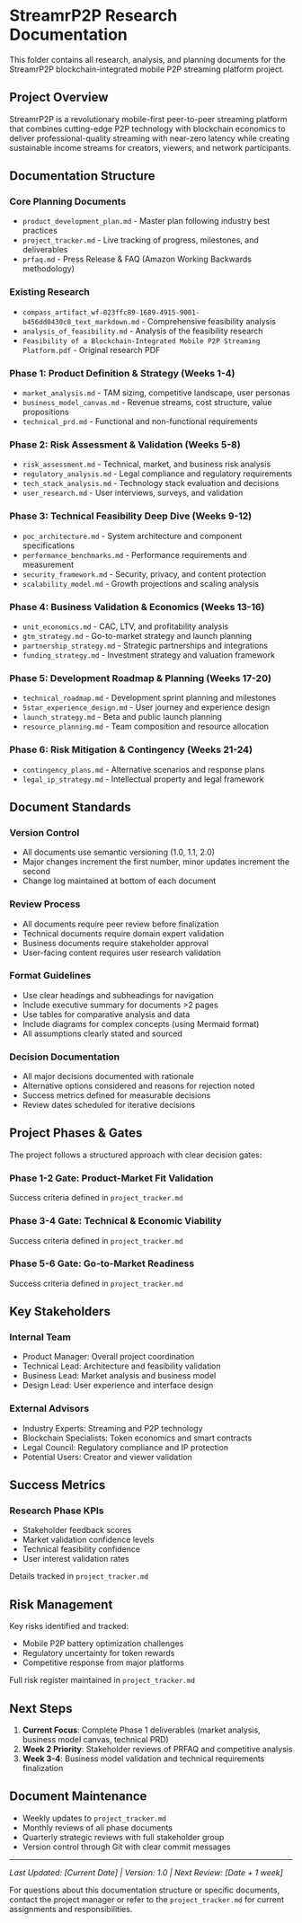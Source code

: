 # StreamrP2P Research Documentation

This folder contains all research, analysis, and planning documents for the StreamrP2P blockchain-integrated mobile P2P streaming platform project.

## Project Overview

StreamrP2P is a revolutionary mobile-first peer-to-peer streaming platform that combines cutting-edge P2P technology with blockchain economics to deliver professional-quality streaming with near-zero latency while creating sustainable income streams for creators, viewers, and network participants.

## Documentation Structure

### Core Planning Documents
- `product_development_plan.md` - Master plan following industry best practices
- `project_tracker.md` - Live tracking of progress, milestones, and deliverables
- `prfaq.md` - Press Release & FAQ (Amazon Working Backwards methodology)

### Existing Research
- `compass_artifact_wf-023ffc89-1689-4915-9001-b456dd0430c8_text_markdown.md` - Comprehensive feasibility analysis
- `analysis_of_feasibility.md` - Analysis of the feasibility research
- `Feasibility of a Blockchain-Integrated Mobile P2P Streaming Platform.pdf` - Original research PDF

### Phase 1: Product Definition & Strategy (Weeks 1-4)
- `market_analysis.md` - TAM sizing, competitive landscape, user personas
- `business_model_canvas.md` - Revenue streams, cost structure, value propositions
- `technical_prd.md` - Functional and non-functional requirements

### Phase 2: Risk Assessment & Validation (Weeks 5-8)
- `risk_assessment.md` - Technical, market, and business risk analysis
- `regulatory_analysis.md` - Legal compliance and regulatory requirements
- `tech_stack_analysis.md` - Technology stack evaluation and decisions
- `user_research.md` - User interviews, surveys, and validation

### Phase 3: Technical Feasibility Deep Dive (Weeks 9-12)
- `poc_architecture.md` - System architecture and component specifications
- `performance_benchmarks.md` - Performance requirements and measurement
- `security_framework.md` - Security, privacy, and content protection
- `scalability_model.md` - Growth projections and scaling analysis

### Phase 4: Business Validation & Economics (Weeks 13-16)
- `unit_economics.md` - CAC, LTV, and profitability analysis
- `gtm_strategy.md` - Go-to-market strategy and launch planning
- `partnership_strategy.md` - Strategic partnerships and integrations
- `funding_strategy.md` - Investment strategy and valuation framework

### Phase 5: Development Roadmap & Planning (Weeks 17-20)
- `technical_roadmap.md` - Development sprint planning and milestones
- `5star_experience_design.md` - User journey and experience design
- `launch_strategy.md` - Beta and public launch planning
- `resource_planning.md` - Team composition and resource allocation

### Phase 6: Risk Mitigation & Contingency (Weeks 21-24)
- `contingency_plans.md` - Alternative scenarios and response plans
- `legal_ip_strategy.md` - Intellectual property and legal framework

## Document Standards

### Version Control
- All documents use semantic versioning (1.0, 1.1, 2.0)
- Major changes increment the first number, minor updates increment the second
- Change log maintained at bottom of each document

### Review Process
- All documents require peer review before finalization
- Technical documents require domain expert validation
- Business documents require stakeholder approval
- User-facing content requires user research validation

### Format Guidelines
- Use clear headings and subheadings for navigation
- Include executive summary for documents >2 pages
- Use tables for comparative analysis and data
- Include diagrams for complex concepts (using Mermaid format)
- All assumptions clearly stated and sourced

### Decision Documentation
- All major decisions documented with rationale
- Alternative options considered and reasons for rejection noted
- Success metrics defined for measurable decisions
- Review dates scheduled for iterative decisions

## Project Phases & Gates

The project follows a structured approach with clear decision gates:

### Phase 1-2 Gate: Product-Market Fit Validation
Success criteria defined in `project_tracker.md`

### Phase 3-4 Gate: Technical & Economic Viability
Success criteria defined in `project_tracker.md`

### Phase 5-6 Gate: Go-to-Market Readiness
Success criteria defined in `project_tracker.md`

## Key Stakeholders

### Internal Team
- Product Manager: Overall project coordination
- Technical Lead: Architecture and feasibility validation
- Business Lead: Market analysis and business model
- Design Lead: User experience and interface design

### External Advisors
- Industry Experts: Streaming and P2P technology
- Blockchain Specialists: Token economics and smart contracts
- Legal Council: Regulatory compliance and IP protection
- Potential Users: Creator and viewer validation

## Success Metrics

### Research Phase KPIs
- Stakeholder feedback scores
- Market validation confidence levels
- Technical feasibility confidence
- User interest validation rates

Details tracked in `project_tracker.md`

## Risk Management

Key risks identified and tracked:
- Mobile P2P battery optimization challenges
- Regulatory uncertainty for token rewards
- Competitive response from major platforms

Full risk register maintained in `project_tracker.md`

## Next Steps

1. **Current Focus**: Complete Phase 1 deliverables (market analysis, business model canvas, technical PRD)
2. **Week 2 Priority**: Stakeholder reviews of PRFAQ and competitive analysis
3. **Week 3-4**: Business model validation and technical requirements finalization

## Document Maintenance

- Weekly updates to `project_tracker.md`
- Monthly reviews of all phase documents
- Quarterly strategic reviews with full stakeholder group
- Version control through Git with clear commit messages

---

*Last Updated: [Current Date] | Version: 1.0 | Next Review: [Date + 1 week]*

For questions about this documentation structure or specific documents, contact the project manager or refer to the `project_tracker.md` for current assignments and responsibilities. 